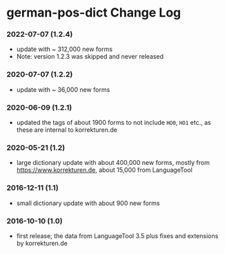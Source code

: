 german-pos-dict Change Log
==========================

### 2022-07-07 (1.2.4)
* update with ~ 312,000 new forms
* Note: version 1.2.3 was skipped and never released

### 2020-07-07 (1.2.2)
* update with ~ 36,000 new forms

### 2020-06-09 (1.2.1)
* updated the tags of about 1900 forms to not include `HO0`, `HO1` etc., as these
  are internal to korrekturen.de

### 2020-05-21 (1.2)
* large dictionary update with about 400,000 new forms, mostly from https://www.korrekturen.de,
  about 15,000 from LanguageTool

### 2016-12-11 (1.1)
* small dictionary update with about 900 new forms

### 2016-10-10 (1.0)
* first release; the data from LanguageTool 3.5 plus fixes
  and extensions by korrekturen.de

